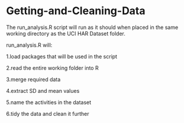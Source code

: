 # Getting-and-Cleaning-Data

The run_analysis.R script will run as it should when placed in the same working directory as the UCI HAR Dataset folder.

run_analysis.R will:

1.load packages that will be used in the script

2.read the entire working folder into R

3.merge required data

4.extract SD and mean values

5.name the activities in the dataset

6.tidy the data and clean it further
